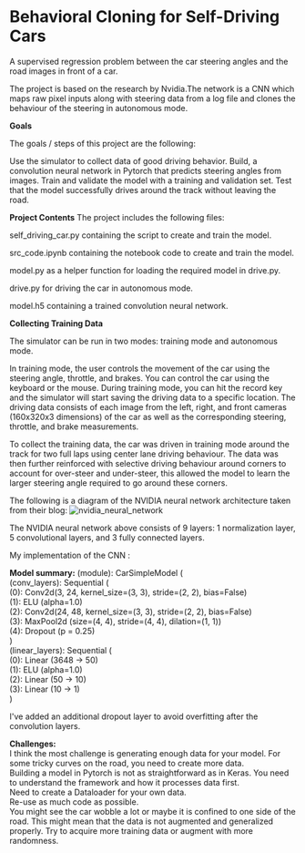 # Behavioral Cloning for Self-Driving Cars
A supervised regression problem between the car steering angles and the road images in front of a car.

The project is based on the research by Nvidia.The network is a CNN which maps raw pixel inputs along with steering data from a log file and clones the behaviour of the steering in autonomous mode.

**Goals**

The goals / steps of this project are the following:

Use the simulator to collect data of good driving behavior.
Build, a convolution neural network in Pytorch that predicts steering angles from images.
Train and validate the model with a training and validation set.
Test that the model successfully drives around the track without leaving the road.

**Project Contents**
The project includes the following files:

self_driving_car.py containing the script to create and train the model.</br>

src_code.ipynb containing the notebook code to create and train the model.</br>

model.py as a helper function for loading the required model in drive.py.</br>

drive.py for driving the car in autonomous mode.</br>

model.h5 containing a trained convolution neural network.</br>

**Collecting Training Data**

The simulator can be run in two modes: training mode and autonomous mode.

In training mode, the user controls the movement of the car using the steering angle, throttle, and brakes. You can control the car using the keyboard or the mouse. During training mode, you can hit the record key and the simulator will start saving the driving data to a specific location. The driving data consists of each image from the left, right, and front cameras (160x320x3 dimensions) of the car as well as the corresponding steering, throttle, and brake measurements.


To collect the training data, the car was driven in training mode around the track for two full laps using center lane driving behaviour. The data was then further reinforced with selective driving behaviour around corners to account for over-steer and under-steer, this allowed the model to learn the larger steering angle required to go around these corners.

The following is a diagram of the NVIDIA neural network architecture taken from their blog:
![nvidia_neural_network](https://user-images.githubusercontent.com/10712535/84471091-a5f7d600-ac52-11ea-9760-d94653229134.png)


The NVIDIA neural network above consists of 9 layers: 1 normalization layer, 5 convolutional layers, and 3 fully connected layers.

My implementation of the CNN :

**Model summary:**
 (module): CarSimpleModel (</br>
    (conv_layers): Sequential (</br>
      (0): Conv2d(3, 24, kernel_size=(3, 3), stride=(2, 2), bias=False)</br>
      (1): ELU (alpha=1.0)</br>
      (2): Conv2d(24, 48, kernel_size=(3, 3), stride=(2, 2), bias=False)</br>
      (3): MaxPool2d (size=(4, 4), stride=(4, 4), dilation=(1, 1))</br>
      (4): Dropout (p = 0.25)</br>
    )</br>
    (linear_layers): Sequential (</br>
      (0): Linear (3648 -> 50)</br>
      (1): ELU (alpha=1.0)</br>
      (2): Linear (50 -> 10)</br>
      (3): Linear (10 -> 1)</br>
    )</br>
 
I've added an additional dropout layer to avoid overfitting after the convolution layers.</br>



**Challenges:**</br>
I think the most challenge is generating enough data for your model. For some tricky curves on the road, you need to create more data.</br>
Building a model in Pytorch is not as straightforward as in Keras. You need to understand the framework and how it processes data first.</br>
Need to create a Dataloader for your own data.</br>
Re-use as much code as possible.</br>
You might see the car wobble a lot or maybe it is confined to one side of the road. This might mean that the data is not augmented and generalized properly. Try to acquire more training data or augment with more randomness.</br>


